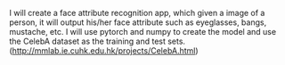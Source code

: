 I will create a face attribute recognition app, which given a image of a person, it will output his/her face attribute such as eyeglasses, bangs, mustache, etc.
I will use pytorch and numpy to create the model and use the CelebA dataset as the training and test sets. (http://mmlab.ie.cuhk.edu.hk/projects/CelebA.html)